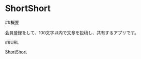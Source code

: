 # ShortShort

##概要

会員登録をして、100文字以内で文章を投稿し、共有するアプリです。

##URL

[ShortShort](https://rails-short.herokuapp.com/)
